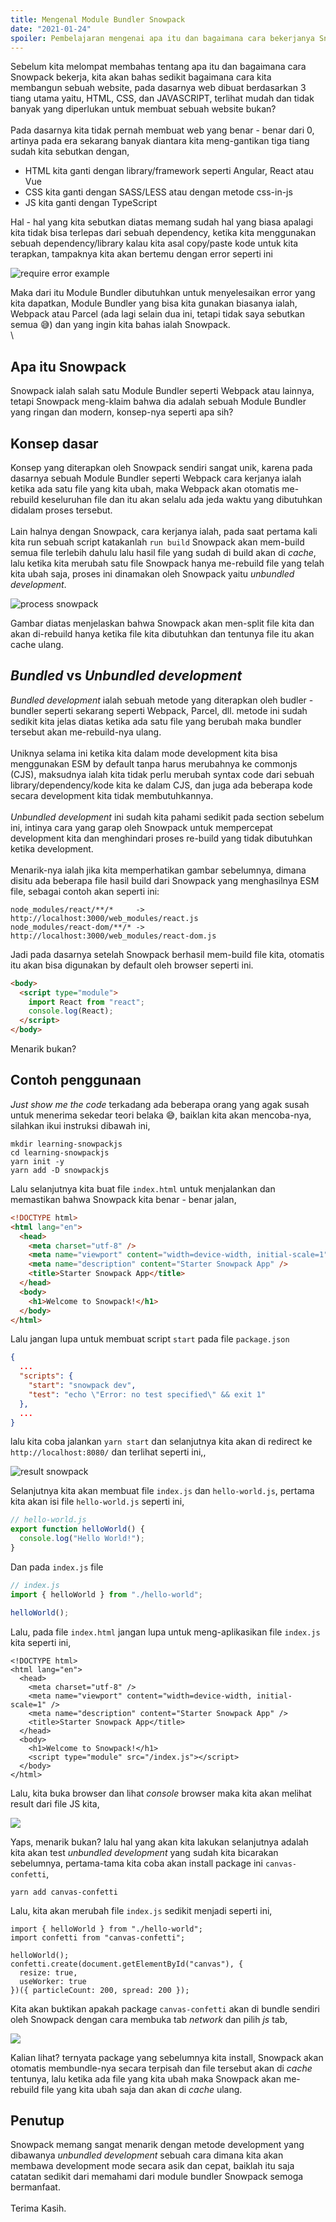 ```yaml
---
title: Mengenal Module Bundler Snowpack
date: "2021-01-24"
spoiler: Pembelajaran mengenai apa itu dan bagaimana cara bekerjanya Snowpack
---
```


Sebelum kita melompat membahas tentang apa itu dan bagaimana cara Snowpack bekerja, kita akan bahas sedikit bagaimana cara kita membangun sebuah website, pada dasarnya web dibuat berdasarkan 3 tiang utama yaitu, HTML, CSS, dan JAVASCRIPT, terlihat mudah dan tidak banyak yang diperlukan untuk membuat sebuah website bukan?
\
\
Pada dasarnya kita tidak pernah membuat web yang benar - benar dari 0, artinya pada era sekarang banyak diantara kita meng-gantikan tiga tiang sudah kita sebutkan dengan,

- HTML kita ganti dengan library/framework seperti Angular, React atau Vue
- CSS kita ganti dengan SASS/LESS atau dengan metode css-in-js
- JS kita ganti dengan TypeScript

Hal - hal yang kita sebutkan diatas memang sudah hal yang biasa apalagi kita tidak bisa terlepas dari sebuah dependency, ketika kita menggunakan sebuah dependency/library kalau kita asal copy/paste kode untuk kita terapkan, tampaknya kita akan bertemu dengan error seperti ini

![require error example](./image-1.png)

Maka dari itu Module Bundler dibutuhkan untuk menyelesaikan error yang kita dapatkan, Module Bundler yang bisa kita gunakan biasanya ialah, Webpack atau Parcel (ada lagi selain dua ini, tetapi tidak saya sebutkan semua 😅) dan yang ingin kita bahas ialah Snowpack.
\
\

## Apa itu Snowpack

Snowpack ialah salah satu Module Bundler seperti Webpack atau lainnya, tetapi Snowpack meng-klaim bahwa dia adalah sebuah Module Bundler yang ringan dan modern, konsep-nya seperti apa sih?

## Konsep dasar

Konsep yang diterapkan oleh Snowpack sendiri sangat unik, karena pada dasarnya sebuah Module Bundler seperti Webpack cara kerjanya ialah ketika ada satu file yang kita ubah, maka Webpack akan otomatis me-rebuild keseluruhan file dan itu akan selalu ada jeda waktu yang dibutuhkan didalam proses tersebut.
\
\
Lain halnya dengan Snowpack, cara kerjanya ialah, pada saat pertama kali kita run sebuah script katakanlah `run build` Snowpack akan mem-build semua file terlebih dahulu lalu hasil file yang sudah di build akan di _cache_, lalu ketika kita merubah satu file Snowpack hanya me-rebuild file yang telah kita ubah saja, proses ini dinamakan oleh Snowpack yaitu _unbundled development_.

![process snowpack](./image-2.png)

Gambar diatas menjelaskan bahwa Snowpack akan men-split file kita dan akan di-rebuild hanya ketika file kita dibutuhkan dan tentunya file itu akan cache ulang.

## _Bundled_ vs _Unbundled development_

_Bundled development_ ialah sebuah metode yang diterapkan oleh budler - bundler seperti sekarang seperti Webpack, Parcel, dll. metode ini sudah sedikit kita jelas diatas ketika ada satu file yang berubah maka bundler tersebut akan me-rebuild-nya ulang.
\
\
Uniknya selama ini ketika kita dalam mode development kita bisa menggunakan ESM by default tanpa harus merubahnya ke commonjs (CJS), maksudnya ialah kita tidak perlu merubah syntax code dari sebuah library/dependency/kode kita ke dalam CJS, dan juga ada beberapa kode secara development kita tidak membutuhkannya.
\
\
_Unbundled development_ ini sudah kita pahami sedikit pada section sebelum ini, intinya cara yang garap oleh Snowpack untuk mempercepat development kita dan menghindari proses re-build yang tidak dibutuhkan ketika development.
\
\
Menarik-nya ialah jika kita memperhatikan gambar sebelumnya, dimana disitu ada beberapa file hasil build dari Snowpack yang menghasilnya ESM file, sebagai contoh akan seperti ini:

```console
node_modules/react/**/*     -> http://localhost:3000/web_modules/react.js
node_modules/react-dom/**/* -> http://localhost:3000/web_modules/react-dom.js
```

Jadi pada dasarnya setelah Snowpack berhasil mem-build file kita, otomatis itu akan bisa digunakan by default oleh browser seperti ini.

```html
<body>
  <script type="module">
    import React from "react";
    console.log(React);
  </script>
</body>
```

Menarik bukan?

## Contoh penggunaan

_Just show me the code_ terkadang ada beberapa orang yang agak susah untuk menerima sekedar teori belaka 😅, baiklan kita akan mencoba-nya, silahkan ikui instruksi dibawah ini,

```console
mkdir learning-snowpackjs
cd learning-snowpackjs
yarn init -y
yarn add -D snowpackjs
```

Lalu selanjutnya kita buat file `index.html` untuk menjalankan dan memastikan bahwa Snowpack kita benar - benar jalan,

```html
<!DOCTYPE html>
<html lang="en">
  <head>
    <meta charset="utf-8" />
    <meta name="viewport" content="width=device-width, initial-scale=1" />
    <meta name="description" content="Starter Snowpack App" />
    <title>Starter Snowpack App</title>
  </head>
  <body>
    <h1>Welcome to Snowpack!</h1>
  </body>
</html>
```

Lalu jangan lupa untuk membuat script `start` pada file `package.json`

```json
{
  ...
  "scripts": {
    "start": "snowpack dev",
    "test": "echo \"Error: no test specified\" && exit 1"
  },
  ...
}
```

lalu kita coba jalankan `yarn start` dan selanjutnya kita akan di redirect ke `http://localhost:8080/` dan terlihat seperti ini,,

![result snowpack](./image-3.png)

Selanjutnya kita akan membuat file `index.js` dan `hello-world.js`, pertama kita akan isi file `hello-world.js` seperti ini,

```js
// hello-world.js
export function helloWorld() {
  console.log("Hello World!");
}
```

Dan pada `index.js` file

```js
// index.js
import { helloWorld } from "./hello-world";

helloWorld();
```

Lalu, pada file `index.html` jangan lupa untuk meng-aplikasikan file `index.js` kita seperti ini,

```html{11}
<!DOCTYPE html>
<html lang="en">
  <head>
    <meta charset="utf-8" />
    <meta name="viewport" content="width=device-width, initial-scale=1" />
    <meta name="description" content="Starter Snowpack App" />
    <title>Starter Snowpack App</title>
  </head>
  <body>
    <h1>Welcome to Snowpack!</h1>
    <script type="module" src="/index.js"></script>
  </body>
</html>
```

Lalu, kita buka browser dan lihat _console_ browser maka kita akan melihat result dari file JS kita,

![](./image-4.png)

Yaps, menarik bukan? lalu hal yang akan kita lakukan selanjutnya adalah kita akan test _unbundled development_ yang sudah kita bicarakan sebelumnya, pertama-tama kita coba akan install package ini `canvas-confetti`,

```console
yarn add canvas-confetti
```

Lalu, kita akan merubah file `index.js` sedikit menjadi seperti ini,

```js{5-8}
import { helloWorld } from "./hello-world";
import confetti from "canvas-confetti";

helloWorld();
confetti.create(document.getElementById("canvas"), {
  resize: true,
  useWorker: true
})({ particleCount: 200, spread: 200 });
```

Kita akan buktikan apakah package `canvas-confetti` akan di bundle sendiri oleh Snowpack dengan cara membuka tab _network_ dan pilih _js_ tab,

![](./image-5.png)

Kalian lihat? ternyata package yang sebelumnya kita install, Snowpack akan otomatis membundle-nya secara terpisah dan file tersebut akan di _cache_ tentunya, lalu ketika ada file yang kita ubah maka Snowpack akan me-rebuild file yang kita ubah saja dan akan di _cache_ ulang.

## Penutup

Snowpack memang sangat menarik dengan metode development yang dibawanya _unbundled development_ sebuah cara dimana kita akan membawa development mode secara asik dan cepat, baiklah itu saja catatan sedikit dari memahami dari module bundler Snowpack semoga bermanfaat.
\
\
Terima Kasih.
